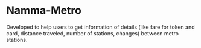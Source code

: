# Namma-Metro
Developed to help users to get information of details (like fare for token and card, distance traveled, number of stations, changes) between metro stations.
